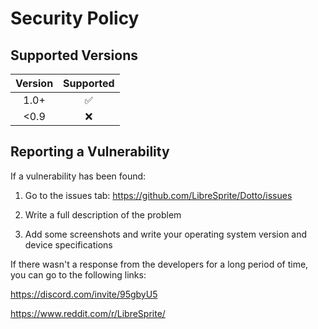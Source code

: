 # Security Policy

## Supported Versions

| Version | Supported          |
| :-------: | :------------------: |
| 1.0+   | :white_check_mark:  |
| <0.9   | :x:                 |
## Reporting a Vulnerability

If a vulnerability has been found:

1. Go to the issues tab: https://github.com/LibreSprite/Dotto/issues

2. Write a full description of the problem

3. Add some screenshots and write your operating system version and device specifications

If there wasn't a response from the developers for a long period of time, you can go to the following links:

https://discord.com/invite/95gbyU5

https://www.reddit.com/r/LibreSprite/
